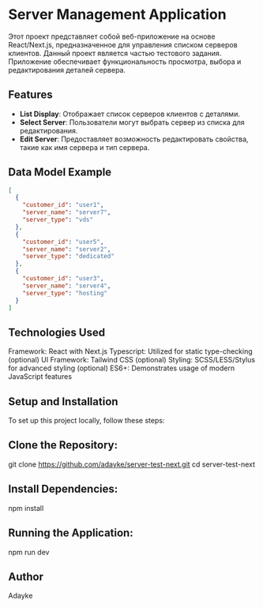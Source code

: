 # Server Management Application

Этот проект представляет собой веб-приложение на основе React/Next.js, предназначенное для управления списком серверов клиентов. Данный проект является частью тестового задания. Приложение обеспечивает функциональность просмотра, выбора и редактирования деталей сервера.

## Features

- **List Display**: Отображает список серверов клиентов с деталями.
- **Select Server**: Пользователи могут выбрать сервер из списка для редактирования.
- **Edit Server**: Предоставляет возможность редактировать свойства, такие как имя сервера и тип сервера.

## Data Model Example

```json
[
  {
    "customer_id": "user1",
    "server_name": "server7",
    "server_type": "vds"
  },
  {
    "customer_id": "user5",
    "server_name": "server2",
    "server_type": "dedicated"
  },
  {
    "customer_id": "user3",
    "server_name": "server4",
    "server_type": "hosting"
  }
]
```

## Technologies Used

Framework: React with Next.js
Typescript: Utilized for static type-checking (optional)
UI Framework: Tailwind CSS (optional)
Styling: SCSS/LESS/Stylus for advanced styling (optional)
ES6+: Demonstrates usage of modern JavaScript features

## Setup and Installation

To set up this project locally, follow these steps:

## Clone the Repository:

git clone https://github.com/adayke/server-test-next.git
cd server-test-next

## Install Dependencies:

npm install

## Running the Application:

npm run dev

## Author

Adayke
